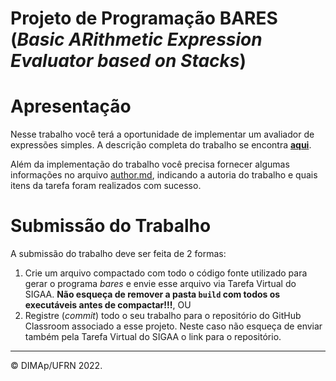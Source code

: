 ﻿# Projeto de Programação BARES (_Basic ARithmetic Expression Evaluator based on Stacks_)

# Apresentação

Nesse trabalho você terá a oportunidade de implementar um avaliador de expressões simples.
A descrição completa do trabalho se encontra [**aqui**](docs/bares.pdf).

Além da implementação do trabalho você precisa fornecer algumas informações no arquivo [author.md](author.md), indicando a autoria do trabalho e quais itens da tarefa foram realizados com sucesso. 

# Submissão do Trabalho

A submissão do trabalho deve ser feita de 2 formas:
1. Crie um arquivo compactado com todo o código fonte utilizado para gerar o programa _bares_ e envie esse arquivo via Tarefa Virtual do SIGAA. **Não esqueça de remover a pasta `build` com todos os executáveis antes de compactar!!!**, OU
2. Registre (_commit_) todo o seu trabalho para o repositório do GitHub Classroom associado a esse projeto. Neste caso não esqueça de enviar também pela Tarefa Virtual do SIGAA o link para o repositório.

--------
&copy; DIMAp/UFRN 2022.
